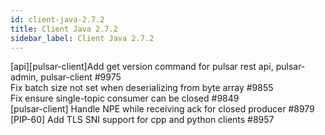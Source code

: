```yaml
---
id: client-java-2.7.2
title: Client Java 2.7.2 
sidebar_label: Client Java 2.7.2 
---
```


[api][pulsar-client]Add get version command for pulsar rest api, pulsar-admin, pulsar-client #9975  
Fix batch size not set when deserializing from byte array #9855  
Fix ensure single-topic consumer can be closed #9849  
[pulsar-client] Handle NPE while receiving ack for closed producer #8979  
[PIP-60] Add TLS SNI support for cpp and python clients #8957  

